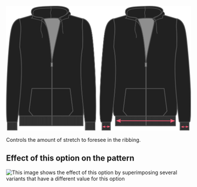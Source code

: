 ![Ribbing stretch](./ribbingstretch.svg)

Controls the amount of stretch to foresee in the ribbing.

## Effect of this option on the pattern

![This image shows the effect of this option by superimposing several variants that have a different value for this option](huey\_ribbingstretch\_sample.svg "Effect of this option on the pattern")
